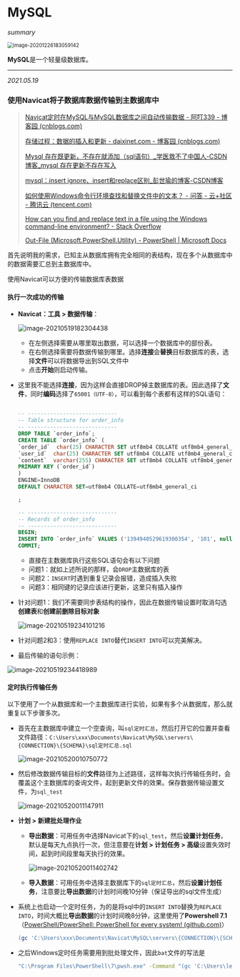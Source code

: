 # MySQL

*summary*

<img src="MySQL.assets/image-20201226183059142.png" alt="image-20201226183059142" style="zoom:80%;" />

**MySQL**是一个轻量级数据库。

---

*2021.05.19*

### 使用Navicat将子数据库数据传输到主数据库中

> [Navicat定时在MySQL与MySQL数据库之间自动传输数据 - 阿叮339 - 博客园 (cnblogs.com)](https://www.cnblogs.com/DFX339/p/11646812.html)
>
> [存储过程：数据的插入和更新 - daixinet.com - 博客园 (cnblogs.com)](https://www.cnblogs.com/sshoub/archive/2011/08/10/2133997.html)
>
> [Mysql 存在既更新，不存在就添加（sql语句）_学医救不了中国人-CSDN博客_mysql 存在更新不存在写入](https://blog.csdn.net/wysnxzm/article/details/80914574)
>
> [mysql：insert ignore、insert和replace区别_彭世瑜的博客-CSDN博客](https://blog.csdn.net/mouday/article/details/81281946)
>
> [如何使用Windows命令行环境查找和替换文件中的文本？ - 问答 - 云+社区 - 腾讯云 (tencent.com)](https://cloud.tencent.com/developer/ask/27227)
>
> [How can you find and replace text in a file using the Windows command-line environment? - Stack Overflow](https://stackoverflow.com/questions/60034/how-can-you-find-and-replace-text-in-a-file-using-the-windows-command-line-envir)
>
> [Out-File (Microsoft.PowerShell.Utility) - PowerShell | Microsoft Docs](https://docs.microsoft.com/zh-cn/powershell/module/microsoft.powershell.utility/out-file?view=powershell-7.1#parameters)

首先说明我的需求，已知主从数据库拥有完全相同的表结构，现在多个从数据库中的数据需要汇总到主数据库中。

使用Navicat可以方便的传输数据库表数据

#### 执行一次成功的传输

- **Navicat：工具 > 数据传输**：

  ![image-20210519182304438](MySQL.assets/image-20210519182304438.png)

  - 在左侧选择需要从哪里取出数据，可以选择一个数据库中的部份表。
  - 在右侧选择需要将数据传输到哪里。选择**连接**会**替换**目标数据库的表，选择**文件**可以将数据导出到SQL文件中
  - 点击**开始**则启动传输。

- 这里我不能选择**连接**，因为这样会直接DROP掉主数据库的表。因此选择了**文件**，同时**编码**选择了`65001（UTF-8）`，可以看到每个表都有这样的SQL语句：

  ```sql
  
  -- ----------------------------
  -- Table structure for order_info
  -- ----------------------------
  DROP TABLE `order_info`;
  CREATE TABLE `order_info` (
  `order_id`  char(25) CHARACTER SET utf8mb4 COLLATE utf8mb4_general_ci NOT NULL ,
  `user_id`  char(25) CHARACTER SET utf8mb4 COLLATE utf8mb4_general_ci NOT NULL ,
  `content`  varchar(255) CHARACTER SET utf8mb4 COLLATE utf8mb4_general_ci NULL DEFAULT NULL ,
  PRIMARY KEY (`order_id`)
  )
  ENGINE=InnoDB
  DEFAULT CHARACTER SET=utf8mb4 COLLATE=utf8mb4_general_ci
  
  ;
  
  -- ----------------------------
  -- Records of order_info
  -- ----------------------------
  BEGIN;
  INSERT INTO `order_info` VALUES ('1394940529619300354', '101', null), ('2', '101', '');
  COMMIT;
  ```

  - 直接在主数据库执行这些SQL语句会有以下问题
  - 问题1：就如上述所说的那样，会`DROP`主数据库的表
  - 问题2：`INSERT`时遇到重复记录会报错，造成插入失败
  - 问题3：相同键的记录应该进行更新，这里只有插入操作

- 针对问题1：我们不需要同步表结构的操作，因此在数据传输设置时取消勾选**创建表**和**创建前删除目标对象**

  ![image-20210519234101216](MySQL.assets/image-20210519234101216.png)

- 针对问题2和3：使用`REPLACE INTO`替代`INSERT INTO`可以完美解决。
- 最后传输的语句示例：

![image-20210519234418989](MySQL.assets/image-20210519234418989.png)

#### 定时执行传输任务

以下使用了一个从数据库和一个主数据库进行实验，如果有多个从数据库，那么就重复以下步骤多次。

- 首先在主数据库中建立一个空查询，叫`sql定时汇总`，然后打开它的位置并查看文件路径：`C:\Users\xxx\Documents\Navicat\MySQL\servers\{CONNECTION}\{SCHEMA}\sql定时汇总.sql`

  ![image-20210520010750772](MySQL.assets/image-20210520010750772.png)

- 然后修改数据传输目标的**文件**路径为上述路径，这样每次执行传输任务时，会覆盖这个主数据库的查询文件，起到更新文件的效果。保存数据传输设置文件，为`sql_test`

  ![image-20210520011147911](MySQL.assets/image-20210520011147911.png)

- **计划 > 新建批处理作业**

  - **导出数据**：可用任务中选择Navicat下的`sql_test`，然后**设置计划任务**，默认是每天九点执行一次，但注意要在**计划 > 计划任务 > 高级**设置失效时间，起到时间段里每天执行的效果。

    ![image-20210520011402742](MySQL.assets/image-20210520011402742.png)

  - **导入数据**：可用任务中选择主数据库下的`sql定时汇总`，然后**设置计划任务**，注意要比**导出数据**的计划时间晚10分钟（保证导出的sql文件生成）

- 系统上也启动一个定时任务，为的是将sql中的`INSERT INTO`替换为`REPLACE INTO`，时间大概比**导出数据**的计划时间晚8分钟，这里使用了**Powershell 7.1**（[PowerShell/PowerShell: PowerShell for every system! (github.com)](https://github.com/PowerShell/PowerShell)）

    ```powershell
    (gc 'C:\Users\xxx\Documents\Navicat\MySQL\servers\{CONNECTION}\{SCHEMA}\sql定时汇总.sql') -replace 'INSERT INTO', 'REPLACE INTO' | Out-File -encoding utf8NoBOM 'C:\Users\xxx\Documents\Navicat\MySQL\servers\{CONNECTION}\{SCHEMA}\sql定时汇总.sql'
    ```

- 之后Windows定时任务需要用到批处理文件，因此`bat`文件的写法是

    ```bash
    "C:\Program Files\PowerShell\7\pwsh.exe" -Command "(gc 'C:\Users\leave\Documents\Navicat\MySQL\servers\{CONNECTION}\{SCHEMA}\sql定时汇总.sql') -replace 'INSERT INTO', 'REPLACE INTO' | Set-Content -encoding utf8NoBOM 'C:\Users\leave\Documents\Navicat\MySQL\servers\{CONNECTION}\{SCHEMA}\sql定时汇总.sql'"
    ```

    
